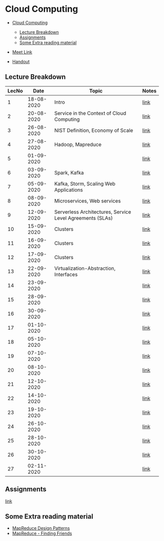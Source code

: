 # Cloud Computing

- [Cloud Computing](#cloud-computing)
  - [Lecture Breakdown](#lecture-breakdown)
  - [Assignments](#assignments)
  - [Some Extra reading material](#some-extra-reading-material)

- [Meet Link](https://meet.google.com/xij-uoiy-xsw)
- [Handout](https://drive.google.com/file/d/1ilPumZfEqB932FXzXI-gAbnzCQPQsRXc/view?usp=sharing)

## Lecture Breakdown

| LecNo | Date       | Topic                                                     | Notes                         |
| ----- | ---------- | --------------------------------------------------------- | ----------------------------- |
| 1     | 18-08-2020 | Intro                                                     | [link](Lec1Aug18/README.md)   |
| 2     | 20-08-2020 | Service in the Context of Cloud Computing                 | [link](Lec2Aug20/README.md)   |
| 3     | 26-08-2020 | NIST Definition, Economy of Scale                         | [link](Lec3Aug26/README.md)   |
| 4     | 27-08-2020 | Hadoop, Mapreduce                                         | [link](Lec4Aug27/README.md)   |
| 5     | 01-09-2020 |                                                           | [link](Lec5Sept1/README.md)   |
| 6     | 03-09-2020 | Spark, Kafka                                              | [link](Lec6Sept3/README.md)   |
| 7     | 05-09-2020 | Kafka, Storm, Scaling Web Applications                    | [link](Lec7Sept5/README.md)   |
| 8     | 08-09-2020 | Microservices, Web services                               | [link](Lec8Sept8/README.md)   |
| 9     | 12-09-2020 | Serverless Architectures, Service Level Agreements (SLAs) | [link](Lec9Sept12/README.md)  |
| 10    | 15-09-2020 | Clusters                                                  | [link](Lec10Sept15/README.md) |
| 11    | 16-09-2020 | Clusters                                                  | [link](Lec11Sept16/README.md) |
| 12    | 17-09-2020 | Clusters                                                  | [link](Lec12Sept17/README.md) |
| 13    | 22-09-2020 | Virtualization-Abstraction, Interfaces                    | [link](Lec13Sept22/README.md) |
| 14    | 23-09-2020 |                                                           | [link](Lec14Sept23/README.md) |
| 15    | 28-09-2020 |                                                           | [link](Lec15Sept28/README.md) |
| 16    | 30-09-2020 |                                                           | [link](Lec16Sept30/README.md) |
| 17    | 01-10-2020 |                                                           | [link](Lec17Oct1/README.md)   |
| 18    | 05-10-2020 |                                                           | [link](Lec18Oct5/README.md)   |
| 19    | 07-10-2020 |                                                           | [link](Lec19Oct7/README.md)   |
| 20    | 08-10-2020 |                                                           | [link](Lec20Oct8/README.md)   |
| 21    | 12-10-2020 |                                                           | [link](Lec21Oct12/README.md)  |
| 22    | 14-10-2020 |                                                           | [link](Lec22Oct14/README.md)  |
| 23    | 19-10-2020 |                                                           | [link](Lec23Oct19/README.md)  |
| 24    | 26-10-2020 |                                                           | [link](Lec24Oct26/README.md)  |
| 25    | 28-10-2020 |                                                           | [link](Lec25Oct28/README.md)  |
| 26    | 30-10-2020 |                                                           | [link](Lec26Oct30/README.md)  |
| 27    | 02-11-2020 |                                                           | [link](Lec27Nov2/README.md)  |

## Assignments

[link](Assignments/README.md)

## Some Extra reading material

- [MapReduce Design Patterns](https://courses.cs.washington.edu/courses/cse490h/08au/lectures/MapReduceDesignPatterns-UW2.pdf)
- [MapReduce - Finding Friends](http://stevekrenzel.com/finding-friends-with-mapreduce)

